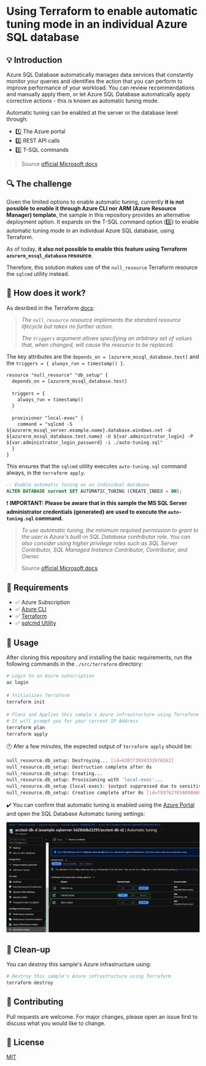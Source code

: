# Using Terraform to enable automatic tuning mode in an individual Azure SQL database

## :bulb: Introduction

 Azure SQL Database automatically manages data services that constantly monitor your queries and identifies the action that you can perform to improve performance of your workload. You can review recommendations and manually apply them, or let Azure SQL Database automatically apply corrective actions - this is known as automatic tuning mode.

 Automatic tuning can be enabled at the server or the database level through:

- :one: The Azure portal
- :two: REST API calls
- :three: T-SQL commands

> Source [official Microsoft docs](https://docs.microsoft.com/en-us/azure/azure-sql/database/automatic-tuning-enable#enable-automatic-tuning-on-an-individual-database)

## :mag: The challenge

Given the limited options to enable automatic tuning, currently **it is not possible to enable it through Azure CLI nor ARM (Azure Resource Manager) template**, the sample in this repository provides an alternative deployment option. It expands on the T-SQL command option (:three:) to enable automatic tuning mode in an individual Azure SQL database, using Terraform.

As of today, **it also not possible to enable this feature using Terraform `azurerm_mssql_database` resource**. 

Therefore, this solution makes use of the `null_resource` Terraform resource the `sqlcmd` utility instead.

## :wrench: How does it work?

As desribed in the Terraform [docs](https://registry.terraform.io/providers/hashicorp/null/latest/docs/resources/resource):

>*The `null_resource` resource implements the standard resource lifecycle but takes no further action.*
>
>*The `triggers` argument allows specifying an arbitrary set of values that, when changed, will cause the resource to be replaced.*

The key attributes are the `depends_on = [azurerm_mssql_database.test]` and the `triggers = { always_run = timestamp() }`.

```hcl
resource "null_resource" "db_setup" {
  depends_on = [azurerm_mssql_database.test]

  triggers = {
    always_run = timestamp()
  }

  provisioner "local-exec" {
    command = "sqlcmd -S ${azurerm_mssql_server.example.name}.database.windows.net -d ${azurerm_mssql_database.test.name} -U ${var.administrator_login} -P ${var.administrator_login_password} -i ./auto-tuning.sql"
  }
}
```

This ensures that the `sqlcmd` utility executes `auto-tuning.sql` command always, in the `terraform apply`.

```sql
-- Enable automatic tuning on an individual database
ALTER DATABASE current SET AUTOMATIC_TUNING (CREATE_INDEX = ON);
```

:exclamation: **IMPORTANT: Please be aware that in this sample the MS SQL Server administrator credentials (generated) are used to execute the `auto-tuning.sql` command.**

> *To use automatic tuning, the minimum required permission to grant to the user is Azure's built-in SQL Database contributor role. You can also consider using higher privilege roles such as SQL Server Contributor, SQL Managed Instance Contributor, Contributor, and Owner.*
>
> Source [official Microsoft docs](https://docs.microsoft.com/en-us/azure/azure-sql/database/automatic-tuning-enable#permissions)

## :pencil: Requirements

- :white_check_mark: Azure Subscription
- :white_check_mark: [Azure CLI](https://docs.microsoft.com/en-us/cli/azure/install-azure-cli)
- :white_check_mark: [Terraform](https://learn.hashicorp.com/tutorials/terraform/install-cli)
- :white_check_mark: [sqlcmd Utility](https://docs.microsoft.com/en-us/sql/tools/sqlcmd-utility?view=azuresqldb-current)

## :wrench: Usage

After cloning this repository and installing the basic requirements, run the following commands in the `./src/terraform` directory:

```bash
# Login to an Azure subscription
az login

# Tnitializes Terraform
terraform init

# Plans and Applies this sample's Azure infrastructure using Terraform
# It will prompt you for your current IP Address
terraform plan
terraform apply
```

:clock1: Afer a few minutes, the expected output of `terraform apply` should be:

```bash
null_resource.db_setup: Destroying... [id=630773934331976362]
null_resource.db_setup: Destruction complete after 0s
null_resource.db_setup: Creating...
null_resource.db_setup: Provisioning with 'local-exec'...
null_resource.db_setup (local-exec): (output suppressed due to sensitive value in config)
null_resource.db_setup: Creation complete after 0s [id=7937627834098869972]
```

:heavy_check_mark: You can confirm that automatic tuning is enabled using the [Azure Portal](https://portal.azure.com/) and open the SQL Database Automatic tuning settings:

![alt text](.media/azure-portal-sqldb-auto-tuning-on.png "Azure Portal SQL Database Auto tuning ON")

## :shower: Clean-up

You can destroy this sample's Azure infrastructure using:

```bash
# Destroy this sample's Azure infrastructure using Terraform
terraform destroy
```

## :blue_heart: Contributing

Pull requests are welcome. For major changes, please open an issue first to discuss what you would like to change.

## :green_book: License

[MIT](https://choosealicense.com/licenses/mit/)
